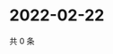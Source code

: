 # 2022-02-22

共 0 条

<!-- BEGIN WEIBO -->
<!-- 最后更新时间 Tue Feb 22 2022 18:16:47 GMT+0800 (China Standard Time) -->

<!-- END WEIBO -->
